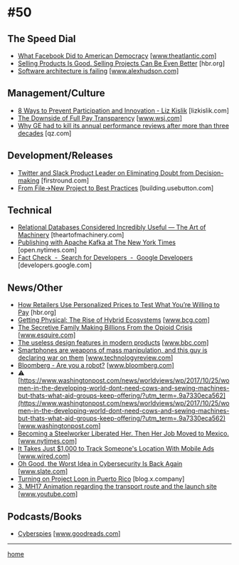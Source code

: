 # #50

## The Speed Dial
* [What Facebook Did to American Democracy](https://www.theatlantic.com/technology/archive/2017/10/what-facebook-did/542502/) [www.theatlantic.com]
* [Selling Products Is Good. Selling Projects Can Be Even Better](https://hbr.org/2017/10/selling-products-is-good-selling-projects-can-be-even-better) [hbr.org]
* [Software architecture is failing](https://www.alexhudson.com/2017/10/14/software-architecture-failing/) [www.alexhudson.com]

## Management/Culture
* [8 Ways to Prevent Participation and Innovation - Liz Kislik](http://lizkislik.com/prevent-participation-innovation/) [lizkislik.com]
* [The Downside of Full Pay Transparency](https://www.wsj.com/articles/the-downside-of-full-pay-transparency-1502676360) [www.wsj.com]
* [Why GE had to kill its annual performance reviews after more than three decades](https://qz.com/428813/ge-performance-review-strategy-shift/) [qz.com]

## Development/Releases
* [Twitter and Slack Product Leader on Eliminating Doubt from Decision-making](http://firstround.com/review/make-product-decisions-without-doubt-my-lessons-from-twitter-and-slack/) [firstround.com]
* [From File→New Project to Best Practices](http://building.usebutton.com/process/best-practices/new-project/2014/10/15/from-file-new-project-to-best-practices/) [building.usebutton.com]

## Technical
* [Relational Databases Considered Incredibly Useful — The Art of Machinery](https://theartofmachinery.com/2017/10/28/rdbs_considered_useful.html) [theartofmachinery.com]
* [Publishing with Apache Kafka at The New York Times](https://open.nytimes.com/publishing-with-apache-kafka-at-the-new-york-times-7f0e3b7d2077) [open.nytimes.com]
* [Fact Check  -  Search for Developers  -  Google Developers](https://developers.google.com/search/docs/data-types/factcheck) [developers.google.com]

## News/Other
* [How Retailers Use Personalized Prices to Test What You’re Willing to Pay](https://hbr.org/2017/10/how-retailers-use-personalized-prices-to-test-what-youre-willing-to-pay) [hbr.org]
* [Getting Physical: The Rise of Hybrid Ecosystems](https://www.bcg.com/en-us/publications/2017/business-model-innovation-technology-digital-getting-physical-rise-hybrid-ecosystems.aspx) [www.bcg.com]
* [The Secretive Family Making Billions From the Opioid Crisis](http://www.esquire.com/news-politics/a12775932/sackler-family-oxycontin/) [www.esquire.com]
* [The useless design features in modern products](http://www.bbc.com/future/story/20171023-the-useless-design-features-in-modern-products) [www.bbc.com]
* [Smartphones are weapons of mass manipulation, and this guy is declaring war on them](https://www.technologyreview.com/s/609104/smartphones-are-weapons-of-mass-manipulation-and-this-guy-is-declaring-war-on-them/) [www.technologyreview.com]
* [Bloomberg - Are you a robot?](https://www.bloomberg.com/news/articles/2017-10-23/tech-firms-seek-washington-s-prized-asset-top-secret-clearances) [www.bloomberg.com]
* &#9888; [https://www.washingtonpost.com/news/worldviews/wp/2017/10/25/women-in-the-developing-world-dont-need-cows-and-sewing-machines-but-thats-what-aid-groups-keep-offering/?utm_term=.9a7330eca562](https://www.washingtonpost.com/news/worldviews/wp/2017/10/25/women-in-the-developing-world-dont-need-cows-and-sewing-machines-but-thats-what-aid-groups-keep-offering/?utm_term=.9a7330eca562) [www.washingtonpost.com]
* [Becoming a Steelworker Liberated Her. Then Her Job Moved to Mexico.](https://www.nytimes.com/2017/10/14/us/union-jobs-mexico-rexnord.html) [www.nytimes.com]
* [It Takes Just $1,000 to Track Someone's Location With Mobile Ads](https://www.wired.com/story/track-location-with-mobile-ads-1000-dollars-study/) [www.wired.com]
* [Oh Good, the Worst Idea in Cybersecurity Is Back Again](http://www.slate.com/articles/technology/future_tense/2017/10/hacking_back_the_worst_idea_in_cybersecurity_rises_again.html) [www.slate.com]
* [Turning on Project Loon in Puerto Rico](https://blog.x.company/turning-on-project-loon-in-puerto-rico-f3aa41ad2d7f) [blog.x.company]
* [3. MH17 Animation regarding the transport route and the launch site](https://www.youtube.com/watch?v=Sf6gJ8NDhYA&feature=youtu.be) [www.youtube.com]

## Podcasts/Books
* [Cyberspies](https://www.goodreads.com/book/show/26876264-cyberspies) [www.goodreads.com]
___
[home](index.md)
